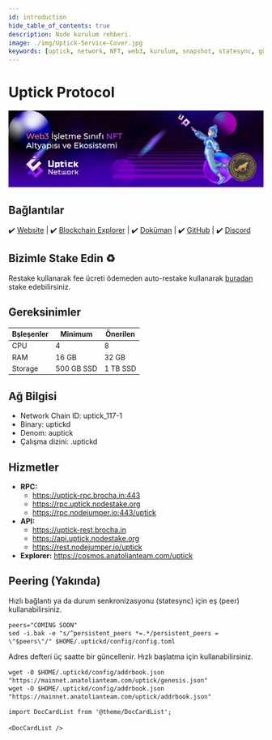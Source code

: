 ```yaml
---
id: introduction
hide_table_of_contents: true
description: Node kurulum rehberi.
image: ./img/Uptick-Service-Cover.jpg
keywords: [uptick, network, NFT, web3, kurulum, snapshot, statesync, güncelleme]
---
```

# Uptick Protocol

![Uptick](./img/Uptick-Service.jpg)

## Bağlantılar
 ✔️ [Website](https://www.uptickproject.com/) |
 ✔️ [Blockchain Explorer](https://cosmos.anatolianteam.com/uptick) |
 ✔️ [Doküman](https://upticknft.gitbook.io/uptick-network-documentation/) |
 ✔️ [GitHub](https://github.com/UptickNetwork) |
 ✔️ [Discord](https://discord.com/invite/teqX78VZUV)

## Bizimle Stake Edin ♻️
Restake kullanarak fee ücreti ödemeden auto-restake kullanarak [buradan](https://restake.app/uptick/uptickvaloper12tmn00ne92n5nljf3t5apyy2jtkfjfetdhvgca) stake edebilirsiniz.

## Gereksinimler

| Bşleşenler | Minimum | **Önerilen** |
| ------------ | ------------ | ------------ |
| CPU |	4 | 8 |
| RAM	| 16 GB | 32 GB |
| Storage	| 500 GB SSD | 1 TB SSD | 

## Ağ Bilgisi 
* Network Chain ID: uptick_117-1
* Binary: uptickd
* Denom: auptick
* Çalışma dizini: .uptickd

## Hizmetler
* **RPC:**
    * https://uptick-rpc.brocha.in:443
    * https://rpc.uptick.nodestake.org
    * https://rpc.nodejumper.io:443/uptick
* **API:**
    * https://uptick-rest.brocha.in
    * https://api.uptick.nodestake.org
    * https://rest.nodejumper.io/uptick
* **Explorer:** https://cosmos.anatolianteam.com/uptick

## Peering (Yakında)
Hızlı bağlantı ya da durum senkronizasyonu (statesync) için eş (peer) kullanabilirsiniz.
```shell
peers="COMING SOON"
sed -i.bak -e "s/^persistent_peers *=.*/persistent_peers = \"$peers\"/" $HOME/.uptickd/config/config.toml
```
Adres defteri üç saatte bir güncellenir. Hızlı başlatma için kullanabilirsiniz.
```shell
wget -O $HOME/.uptickd/config/addrbook.json "https://mainnet.anatolianteam.com/uptick/genesis.json"
wget -O $HOME/.uptickd/config/addrbook.json "https://mainnet.anatolianteam.com/uptick/addrbook.json"
```

```mdx-code-block
import DocCardList from '@theme/DocCardList';

<DocCardList />
```
